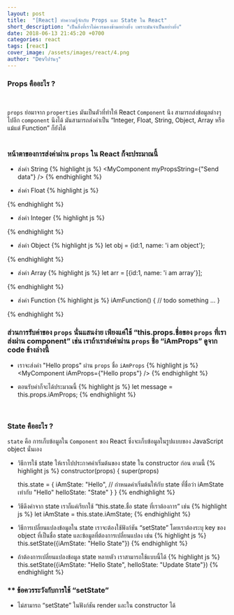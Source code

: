 ```yaml
---
layout: post
title:  "[React] ทำความรู้จักกับ Props และ State ใน React"
short_description: "เป็นสิ่งที่เราไม่ควรมองข้ามอย่างยิ่ง เพราะมันจำเป็นอย่างยิ่ง"
date: 2018-06-13 21:45:20 +0700
categories: react
tags: [react]
cover_image: /assets/images/react/4.png
author: "Devไปวันๆ"
---
```


### Props คืออะไร ?
<br>

`props` ย่อมาจาก `properties` มันเป็นตัวที่ทำให้ React `Component` นึง สามารถส่งข้อมูลต่างๆ ไปอีก `component` นึงได้ มันสามารถส่งค่าเป็น “Integer, Float, String, Object, Array หรือแม้แต่ Function” ก็ยังได้
<br>
<br>

### หน้าตาของการส่งค่าผ่าน `props` ใน React ก็จะประมาณนี้

- ส่งค่า String
{% highlight js %}
<MyComponent myPropsString={"Send data"} />
{% endhighlight %}

- ส่งค่า Float
{% highlight js %}
<MyComponent myPropsFloat={3.42} />
{% endhighlight %}

- ส่งค่า Integer
{% highlight js %}
<MyComponent myPropsInteger={342} />
{% endhighlight %}

- ส่งค่า Object
{% highlight js %}
let obj = {id:1, name: 'i am object'};
<MyComponent myPropsObject={obj} />
{% endhighlight %}

- ส่งค่า Array
{% highlight js %}
let arr = [{id:1, name: 'i am array'}];
<MyComponent myPropsObject={arr} />
{% endhighlight %}

- ส่งค่า Function
{% highlight js %}
iAmFunction() {
   // todo something ...
}

<MyComponent myPropsFunction={this.iAmFunction.bind(this)} />
{% endhighlight %}

### ส่วนการรับค่าของ `props` นั่นแสนง่าย เพียงแค่ใช้ “this.props.ชื่อของ `props` ที่เราส่งผ่าน component” เช่น เราถ้าเราส่งค่าผ่าน `props` ชื่อ “iAmProps” ดูจาก code ข้างล่างนี้

- เราจะส่งค่า "Hello props" ผ่าน `props` ชื่อ `iAmProps`
{% highlight js %}
<MyComponent iAmProps={"Hello props"} />
{% endhighlight %}

- ตอนรับค่าก็จะได้ประมาณนี้
{% highlight js %}
let message = this.props.iAmProps;
{% endhighlight %}
<br>

### State คืออะไร ?

`state` คือ การเก็บข้อมูลใน `Component` ของ React ซึ่งจะเก็บข้อมูลในรูปแบบของ JavaScript object นั่นเอง 

- วิธีการใช้ state ให้เราไปประกาศค่าเริ่มต้นของ state ใน constructor ก่อน ตามนี้
{% highlight js %}
constructor(props) {
   super(props)

   this.state = {
      iAmState: "Hello",
      // กำหนดค่าเริ่มต้นให้กับ state ที่ชื่อว่า iAmState เท่ากับ "Hello" 
      helloState: "State"
   }
}
{% endhighlight %}

- วิธีดึงค่าจาก state เราก็แค่เรียกใช้ “this.state.ชื่อ state ที่เราต้องการ” เช่น
{% highlight js %}
let iAmState = this.state.iAmState;
{% endhighlight %}

- วิธีการเปลี่ยนแปลงข้อมูลใน state เราจะต้องใช้ฟังก์ชัน “setState” โดยเราต้องระบุ key  ของ object ที่เป็นชื่อ state และข้อมูลที่ต้องการเปลี่ยนแปลง เช่น
{% highlight js %}
this.setState({iAmState: "Hello State"})
{% endhighlight %}

- ถ้าต้องการเปลี่ยนแปลงข้อมูล state หลายตัว เราสามารถใช้แบบนี้ได้
{% highlight js %}
this.setState({iAmState: "Hello State", helloState: "Update State"})
{% endhighlight %}

### ** ข้อควรระวังกับการใช้ “setState” 

- ไม่สามารถ “setState” ในฟังก์ชัน render และใน constructor ได้  

<br>